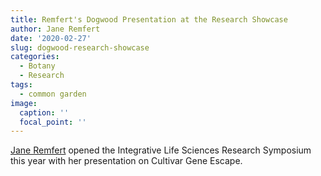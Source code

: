 ```yaml
---
title: Remfert's Dogwood Presentation at the Research Showcase
author: Jane Remfert
date: '2020-02-27'
slug: dogwood-research-showcase
categories:
  - Botany
  - Research
tags:
  - common garden
image: 
  caption: ''
  focal_point: ''
---
```


[Jane Remfert](https://dyerlab.org/authors/jane/) opened the Integrative Life Sciences Research Symposium this year with her presentation on Cultivar Gene Escape.





